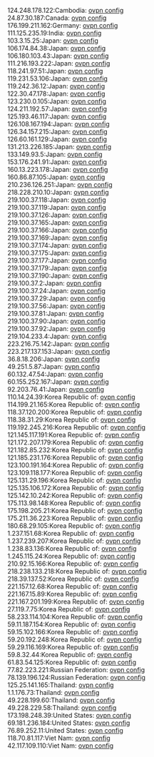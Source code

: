 124.248.178.122:Cambodia: [ovpn config](vpn/124_248_178_122.ovpn)  
24.87.30.187:Canada: [ovpn config](vpn/24_87_30_187.ovpn)  
176.199.211.162:Germany: [ovpn config](vpn/176_199_211_162.ovpn)  
111.125.235.19:India: [ovpn config](vpn/111_125_235_19.ovpn)  
103.3.15.25:Japan: [ovpn config](vpn/103_3_15_25.ovpn)  
106.174.84.38:Japan: [ovpn config](vpn/106_174_84_38.ovpn)  
106.180.103.43:Japan: [ovpn config](vpn/106_180_103_43.ovpn)  
111.216.193.222:Japan: [ovpn config](vpn/111_216_193_222.ovpn)  
118.241.97.51:Japan: [ovpn config](vpn/118_241_97_51.ovpn)  
119.231.53.106:Japan: [ovpn config](vpn/119_231_53_106.ovpn)  
119.242.36.12:Japan: [ovpn config](vpn/119_242_36_12.ovpn)  
122.30.47.178:Japan: [ovpn config](vpn/122_30_47_178.ovpn)  
123.230.0.105:Japan: [ovpn config](vpn/123_230_0_105.ovpn)  
124.211.192.57:Japan: [ovpn config](vpn/124_211_192_57.ovpn)  
125.193.46.117:Japan: [ovpn config](vpn/125_193_46_117.ovpn)  
126.108.167.194:Japan: [ovpn config](vpn/126_108_167_194.ovpn)  
126.34.157.215:Japan: [ovpn config](vpn/126_34_157_215.ovpn)  
126.60.161.129:Japan: [ovpn config](vpn/126_60_161_129.ovpn)  
131.213.226.185:Japan: [ovpn config](vpn/131_213_226_185.ovpn)  
133.149.93.5:Japan: [ovpn config](vpn/133_149_93_5.ovpn)  
153.176.241.91:Japan: [ovpn config](vpn/153_176_241_91.ovpn)  
160.13.223.178:Japan: [ovpn config](vpn/160_13_223_178.ovpn)  
160.86.87.105:Japan: [ovpn config](vpn/160_86_87_105.ovpn)  
210.236.126.251:Japan: [ovpn config](vpn/210_236_126_251.ovpn)  
218.228.210.10:Japan: [ovpn config](vpn/218_228_210_10.ovpn)  
219.100.37.118:Japan: [ovpn config](vpn/219_100_37_118.ovpn)  
219.100.37.119:Japan: [ovpn config](vpn/219_100_37_119.ovpn)  
219.100.37.126:Japan: [ovpn config](vpn/219_100_37_126.ovpn)  
219.100.37.165:Japan: [ovpn config](vpn/219_100_37_165.ovpn)  
219.100.37.166:Japan: [ovpn config](vpn/219_100_37_166.ovpn)  
219.100.37.169:Japan: [ovpn config](vpn/219_100_37_169.ovpn)  
219.100.37.174:Japan: [ovpn config](vpn/219_100_37_174.ovpn)  
219.100.37.175:Japan: [ovpn config](vpn/219_100_37_175.ovpn)  
219.100.37.177:Japan: [ovpn config](vpn/219_100_37_177.ovpn)  
219.100.37.179:Japan: [ovpn config](vpn/219_100_37_179.ovpn)  
219.100.37.190:Japan: [ovpn config](vpn/219_100_37_190.ovpn)  
219.100.37.2:Japan: [ovpn config](vpn/219_100_37_2.ovpn)  
219.100.37.24:Japan: [ovpn config](vpn/219_100_37_24.ovpn)  
219.100.37.29:Japan: [ovpn config](vpn/219_100_37_29.ovpn)  
219.100.37.56:Japan: [ovpn config](vpn/219_100_37_56.ovpn)  
219.100.37.81:Japan: [ovpn config](vpn/219_100_37_81.ovpn)  
219.100.37.90:Japan: [ovpn config](vpn/219_100_37_90.ovpn)  
219.100.37.92:Japan: [ovpn config](vpn/219_100_37_92.ovpn)  
219.104.233.4:Japan: [ovpn config](vpn/219_104_233_4.ovpn)  
223.216.75.142:Japan: [ovpn config](vpn/223_216_75_142.ovpn)  
223.217.137.153:Japan: [ovpn config](vpn/223_217_137_153.ovpn)  
36.8.18.206:Japan: [ovpn config](vpn/36_8_18_206.ovpn)  
49.251.5.87:Japan: [ovpn config](vpn/49_251_5_87.ovpn)  
60.132.47.54:Japan: [ovpn config](vpn/60_132_47_54.ovpn)  
60.155.252.167:Japan: [ovpn config](vpn/60_155_252_167.ovpn)  
92.203.76.41:Japan: [ovpn config](vpn/92_203_76_41.ovpn)  
110.14.24.39:Korea Republic of: [ovpn config](vpn/110_14_24_39.ovpn)  
114.199.21.165:Korea Republic of: [ovpn config](vpn/114_199_21_165.ovpn)  
118.37.120.200:Korea Republic of: [ovpn config](vpn/118_37_120_200.ovpn)  
118.38.31.29:Korea Republic of: [ovpn config](vpn/118_38_31_29.ovpn)  
119.192.245.216:Korea Republic of: [ovpn config](vpn/119_192_245_216.ovpn)  
121.145.117.191:Korea Republic of: [ovpn config](vpn/121_145_117_191.ovpn)  
121.172.207.179:Korea Republic of: [ovpn config](vpn/121_172_207_179.ovpn)  
121.182.85.232:Korea Republic of: [ovpn config](vpn/121_182_85_232.ovpn)  
121.185.231.176:Korea Republic of: [ovpn config](vpn/121_185_231_176.ovpn)  
123.100.191.164:Korea Republic of: [ovpn config](vpn/123_100_191_164.ovpn)  
123.109.118.177:Korea Republic of: [ovpn config](vpn/123_109_118_177.ovpn)  
125.131.29.196:Korea Republic of: [ovpn config](vpn/125_131_29_196.ovpn)  
125.135.106.172:Korea Republic of: [ovpn config](vpn/125_135_106_172.ovpn)  
125.142.10.242:Korea Republic of: [ovpn config](vpn/125_142_10_242.ovpn)  
175.113.98.148:Korea Republic of: [ovpn config](vpn/175_113_98_148.ovpn)  
175.198.205.21:Korea Republic of: [ovpn config](vpn/175_198_205_21.ovpn)  
175.211.36.223:Korea Republic of: [ovpn config](vpn/175_211_36_223.ovpn)  
180.68.29.105:Korea Republic of: [ovpn config](vpn/180_68_29_105.ovpn)  
1.237.151.68:Korea Republic of: [ovpn config](vpn/1_237_151_68.ovpn)  
1.237.239.207:Korea Republic of: [ovpn config](vpn/1_237_239_207.ovpn)  
1.238.83.136:Korea Republic of: [ovpn config](vpn/1_238_83_136.ovpn)  
1.245.115.24:Korea Republic of: [ovpn config](vpn/1_245_115_24.ovpn)  
210.92.15.166:Korea Republic of: [ovpn config](vpn/210_92_15_166.ovpn)  
218.238.133.218:Korea Republic of: [ovpn config](vpn/218_238_133_218.ovpn)  
218.39.137.52:Korea Republic of: [ovpn config](vpn/218_39_137_52.ovpn)  
221.157.12.68:Korea Republic of: [ovpn config](vpn/221_157_12_68.ovpn)  
221.167.15.89:Korea Republic of: [ovpn config](vpn/221_167_15_89.ovpn)  
221.167.201.199:Korea Republic of: [ovpn config](vpn/221_167_201_199.ovpn)  
27.119.7.75:Korea Republic of: [ovpn config](vpn/27_119_7_75.ovpn)  
58.233.114.104:Korea Republic of: [ovpn config](vpn/58_233_114_104.ovpn)  
59.11.187.154:Korea Republic of: [ovpn config](vpn/59_11_187_154.ovpn)  
59.15.102.166:Korea Republic of: [ovpn config](vpn/59_15_102_166.ovpn)  
59.20.192.248:Korea Republic of: [ovpn config](vpn/59_20_192_248.ovpn)  
59.29.116.169:Korea Republic of: [ovpn config](vpn/59_29_116_169.ovpn)  
59.8.32.44:Korea Republic of: [ovpn config](vpn/59_8_32_44.ovpn)  
61.83.54.125:Korea Republic of: [ovpn config](vpn/61_83_54_125.ovpn)  
77.82.223.221:Russian Federation: [ovpn config](vpn/77_82_223_221.ovpn)  
78.139.196.124:Russian Federation: [ovpn config](vpn/78_139_196_124.ovpn)  
125.25.141.165:Thailand: [ovpn config](vpn/125_25_141_165.ovpn)  
1.1.176.73:Thailand: [ovpn config](vpn/1_1_176_73.ovpn)  
49.228.199.60:Thailand: [ovpn config](vpn/49_228_199_60.ovpn)  
49.228.229.58:Thailand: [ovpn config](vpn/49_228_229_58.ovpn)  
173.198.248.39:United States: [ovpn config](vpn/173_198_248_39.ovpn)  
69.181.236.184:United States: [ovpn config](vpn/69_181_236_184.ovpn)  
76.89.252.11:United States: [ovpn config](vpn/76_89_252_11.ovpn)  
118.70.81.117:Viet Nam: [ovpn config](vpn/118_70_81_117.ovpn)  
42.117.109.110:Viet Nam: [ovpn config](vpn/42_117_109_110.ovpn)  
